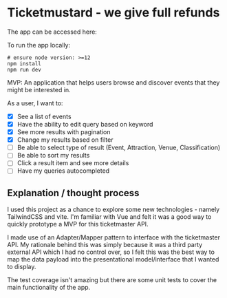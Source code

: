 # Ticketmustard - we give full refunds

The app can be accessed here: 

To run the app locally:
```
# ensure node version: >=12
npm install
npm run dev
```

MVP: An application that helps users browse and discover events that they might be interested in.

As a user, I want to:

- [x] See a list of events
- [x] Have the ability to edit query based on keyword
- [x] See more results with pagination
- [x] Change my results based on filter
- [ ] Be able to select type of result (Event, Attraction, Venue, Classification)
- [ ] Be able to sort my results
- [ ] Click a result item and see more details
- [ ] Have my queries autocompleted

## Explanation / thought process

I used this project as a chance to explore some new technologies - namely TailwindCSS and  vite. I'm familiar with Vue and felt it was a good way to quickly prototype a MVP for this ticketmaster API.

I made use of an Adapter/Mapper pattern to interface with the ticketmaster API. My rationale behind this was simply because it was a third party external API which I had no control over, so I felt this was the best way to map the data payload into the presentational model/interface that I wanted to display.

The test coverage isn't amazing but there are some unit tests to cover the main functionality of the app.